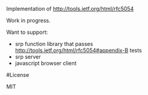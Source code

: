 Implementation of http://tools.ietf.org/html/rfc5054

Work in progress.

Want to support:

- srp function library that passes http://tools.ietf.org/html/rfc5054#appendix-B tests
- srp server
- javascript browser client

#License

MIT